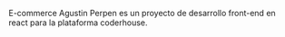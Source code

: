 E-commerce Agustin Perpen es un proyecto de desarrollo front-end en react para la plataforma coderhouse.